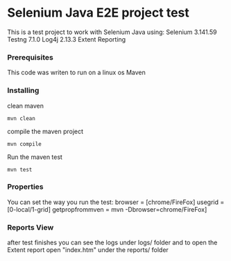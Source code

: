# Selenium Java E2E project test
This is a test project to work with Selenium Java
using:
Selenium 	3.141.59
Testng		7.1.0
Log4j		2.13.3
Extent Reporting


### Prerequisites
This code was writen to run on a linux os 
Maven

### Installing
clean maven 
```
mvn clean
```
compile the maven project
```
mvn compile
```
Run the maven test
```
mvn test
```
### Properties
You can set the way you run the test:
browser = <the browser you want to run on> [chrome/FireFox]
usegrid = <to use local or selenium grid> [0-local/1-grid]
getpropfrommven = <get the properties from maven> 
	mvn -Dbrowser=chrome/FireFox]

### Reports View
after test finishes you can see the logs under logs/ folder
and to open the Extent report open "index.htm" under the reports/ folder
